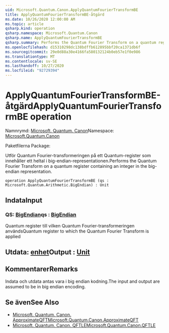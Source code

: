 ```yaml
---
uid: Microsoft.Quantum.Canon.ApplyQuantumFourierTransformBE
title: ApplyQuantumFourierTransformBE-åtgärd
ms.date: 10/26/2020 12:00:00 AM
ms.topic: article
qsharp.kind: operation
qsharp.namespace: Microsoft.Quantum.Canon
qsharp.name: ApplyQuantumFourierTransformBE
qsharp.summary: Performs the Quantum Fourier Transform on a quantum register containing an integer in the big-endian representation.
ms.openlocfilehash: d15310298dc138bdffb612895bbf20ca1371db6f
ms.sourcegitcommit: 29e0d88a30e4166fa580132124b0eb57e1f0e986
ms.translationtype: MT
ms.contentlocale: sv-SE
ms.lasthandoff: 10/27/2020
ms.locfileid: "92729394"
---
```

# <a name="applyquantumfouriertransformbe-operation"></a><span data-ttu-id="3a5ff-102">ApplyQuantumFourierTransformBE-åtgärd</span><span class="sxs-lookup"><span data-stu-id="3a5ff-102">ApplyQuantumFourierTransformBE operation</span></span>

<span data-ttu-id="3a5ff-103">Namnrymd: [Microsoft. Quantum. Canon](xref:Microsoft.Quantum.Canon)</span><span class="sxs-lookup"><span data-stu-id="3a5ff-103">Namespace: [Microsoft.Quantum.Canon](xref:Microsoft.Quantum.Canon)</span></span>

<span data-ttu-id="3a5ff-104">Paketfilerna [](https://nuget.org/packages/)</span><span class="sxs-lookup"><span data-stu-id="3a5ff-104">Package: [](https://nuget.org/packages/)</span></span>


<span data-ttu-id="3a5ff-105">Utför Quantum Fourier-transformeringen på ett Quantum-register som innehåller ett heltal i big-endian-representationen.</span><span class="sxs-lookup"><span data-stu-id="3a5ff-105">Performs the Quantum Fourier Transform on a quantum register containing an integer in the big-endian representation.</span></span>

```qsharp
operation ApplyQuantumFourierTransformBE (qs : Microsoft.Quantum.Arithmetic.BigEndian) : Unit
```


## <a name="input"></a><span data-ttu-id="3a5ff-106">Indata</span><span class="sxs-lookup"><span data-stu-id="3a5ff-106">Input</span></span>

### <a name="qs--bigendian"></a><span data-ttu-id="3a5ff-107">QS: [BigEndian](xref:Microsoft.Quantum.Arithmetic.BigEndian)</span><span class="sxs-lookup"><span data-stu-id="3a5ff-107">qs : [BigEndian](xref:Microsoft.Quantum.Arithmetic.BigEndian)</span></span>

<span data-ttu-id="3a5ff-108">Quantum register till vilken Quantum Fourier-transformeringen används</span><span class="sxs-lookup"><span data-stu-id="3a5ff-108">Quantum register to which the Quantum Fourier Transform is applied</span></span>



## <a name="output--unit"></a><span data-ttu-id="3a5ff-109">Utdata: [enhet](xref:microsoft.quantum.lang-ref.unit)</span><span class="sxs-lookup"><span data-stu-id="3a5ff-109">Output : [Unit](xref:microsoft.quantum.lang-ref.unit)</span></span>



## <a name="remarks"></a><span data-ttu-id="3a5ff-110">Kommentarer</span><span class="sxs-lookup"><span data-stu-id="3a5ff-110">Remarks</span></span>

<span data-ttu-id="3a5ff-111">Indata och utdata antas vara i big endian kodning.</span><span class="sxs-lookup"><span data-stu-id="3a5ff-111">The input and output are assumed to be in big endian encoding.</span></span>

## <a name="see-also"></a><span data-ttu-id="3a5ff-112">Se även</span><span class="sxs-lookup"><span data-stu-id="3a5ff-112">See Also</span></span>

- [<span data-ttu-id="3a5ff-113">Microsoft. Quantum. Canon. ApproximateQFT</span><span class="sxs-lookup"><span data-stu-id="3a5ff-113">Microsoft.Quantum.Canon.ApproximateQFT</span></span>](xref:Microsoft.Quantum.Canon.ApproximateQFT)
- [<span data-ttu-id="3a5ff-114">Microsoft. Quantum. Canon. QFTLE</span><span class="sxs-lookup"><span data-stu-id="3a5ff-114">Microsoft.Quantum.Canon.QFTLE</span></span>](xref:Microsoft.Quantum.Canon.QFTLE)
